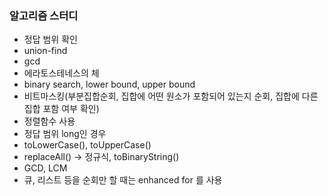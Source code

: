 ### 알고리즘 스터디

- 정답 범위 확인
- union-find
- gcd
- 에라토스테네스의 체
- binary search, lower bound, upper bound
- 비트마스킹(부분집합순회, 집합에 어떤 원소가 포함되어 있는지 순회, 집합에 다른 집합 포함 여부 확인)
- 정렬함수 사용
- 정답 범위 long인 경우
- toLowerCase(), toUpperCase()
- replaceAll() -> 정규식, toBinaryString()
- GCD, LCM
- 큐, 리스트 등을 순회만 할 때는 enhanced for 를 사용

